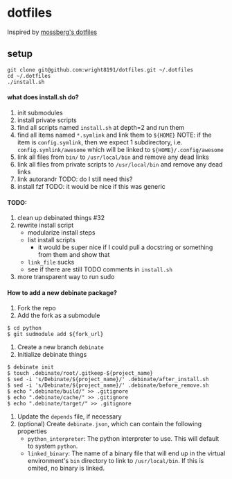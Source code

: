 # dotfiles

Inspired by [mossberg's dotfiles](https://github.com/mossberg/dotfiles)

setup
-----

```
git clone git@github.com:wright8191/dotfiles.git ~/.dotfiles
cd ~/.dotfiles
./install.sh
```

#### what does install.sh do?
1. init submodules
1. install private scripts
1. find all scripts named `install.sh` at depth=2 and run them
1. find all items named `*.symlink` and link them to `${HOME}`
    NOTE: if the item is `config.symlink`, then we expect 1 subdirectory,
    i.e. `config.symlink/awesome` which will be linked to `${HOME}/.config/awesome`
1. link all files from `bin/` to `/usr/local/bin` and remove any dead links
1. link all files from private scripts to `/usr/local/bin` and remove any dead links
1. link autorandr TODO: do I still need this?
1. install fzf TODO: it would be nice if this was generic

#### TODO:
1. clean up debinated things #32
1. rewrite install script
    - modularize install steps
    - list install scripts
        - it would be super nice if I could pull a docstring or something from them and show that
    - `link_file` sucks
    - see if there are still TODO comments in `install.sh`
1. more transparent way to run sudo

#### How to add a new debinate package?
1. Fork the repo
1. Add the fork as a submodule
```
$ cd python
$ git sudmodule add ${fork_url}
```
1. Create a new branch `debinate`
1. Initialize debinate things
```
$ debinate init
$ touch .debinate/root/.gitkeep-${project_name}
$ sed -i 's/Debinate/${project_name}/' .debinate/after_install.sh
$ sed -i 's/Debinate/${project_name}/' .debinate/before_remove.sh
$ echo ".debinate/build/" >> .gitignore
$ echo ".debinate/cache/" >> .gitignore
$ echo ".debinate/target/" >> .gitignore
```
1. Update the `depends` file, if necessary
1. (optional) Create `debinate.json`, which can contain the following properties
    - `python_interpreter`: The python interpreter to use. This will default to system `python`.
    - `linked_binary`: The name of a binary file that will end up in the virtual environment's `bin` directory to link to `/usr/local/bin`.
      If this is omited, no binary is linked.

